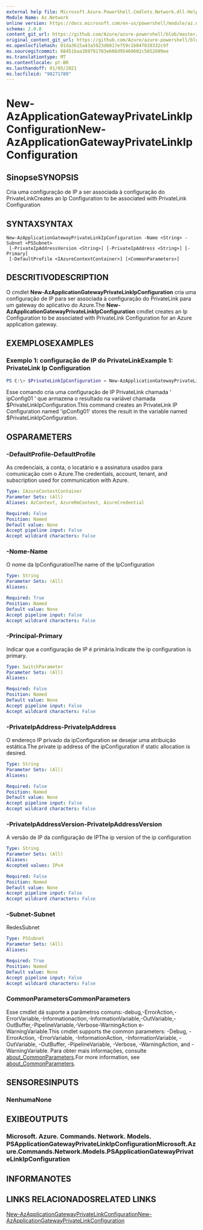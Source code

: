 ```yaml
---
external help file: Microsoft.Azure.PowerShell.Cmdlets.Network.dll-Help.xml
Module Name: Az.Network
online version: https://docs.microsoft.com/en-us/powershell/module/az.network/new-azapplicationgatewayprivatelinkipconfiguration
schema: 2.0.0
content_git_url: https://github.com/Azure/azure-powershell/blob/master/src/Network/Network/help/New-AzApplicationGatewayPrivateLinkIpConfiguration.md
original_content_git_url: https://github.com/Azure/azure-powershell/blob/master/src/Network/Network/help/New-AzApplicationGatewayPrivateLinkIpConfiguration.md
ms.openlocfilehash: 01da3615a43a5923d6017e759c1b04f039332c9f
ms.sourcegitcommit: 68451baa389791703e666d95469602c5652609ee
ms.translationtype: MT
ms.contentlocale: pt-BR
ms.lasthandoff: 01/05/2021
ms.locfileid: "98271780"
---
```

# <span data-ttu-id="74764-101">New-AzApplicationGatewayPrivateLinkIpConfiguration</span><span class="sxs-lookup"><span data-stu-id="74764-101">New-AzApplicationGatewayPrivateLinkIpConfiguration</span></span>

## <span data-ttu-id="74764-102">Sinopse</span><span class="sxs-lookup"><span data-stu-id="74764-102">SYNOPSIS</span></span>
<span data-ttu-id="74764-103">Cria uma configuração de IP a ser associada à configuração do PrivateLink</span><span class="sxs-lookup"><span data-stu-id="74764-103">Creates an Ip Configuration to be associated with PrivateLink Configuration</span></span>

## <span data-ttu-id="74764-104">SYNTAX</span><span class="sxs-lookup"><span data-stu-id="74764-104">SYNTAX</span></span>

```
New-AzApplicationGatewayPrivateLinkIpConfiguration -Name <String> -Subnet <PSSubnet>
 [-PrivateIpAddressVersion <String>] [-PrivateIpAddress <String>] [-Primary]
 [-DefaultProfile <IAzureContextContainer>] [<CommonParameters>]
```

## <span data-ttu-id="74764-105">DESCRITIVO</span><span class="sxs-lookup"><span data-stu-id="74764-105">DESCRIPTION</span></span>
<span data-ttu-id="74764-106">O cmdlet **New-AzApplicationGatewayPrivateLinkIpConfiguration** cria uma configuração de IP para ser associada à configuração do PrivateLink para um gateway do aplicativo do Azure.</span><span class="sxs-lookup"><span data-stu-id="74764-106">The **New-AzApplicationGatewayPrivateLinkIpConfiguration** cmdlet creates an Ip Configuration to be associated with PrivateLink Configuration for an Azure application gateway.</span></span>

## <span data-ttu-id="74764-107">EXEMPLOS</span><span class="sxs-lookup"><span data-stu-id="74764-107">EXAMPLES</span></span>

### <span data-ttu-id="74764-108">Exemplo 1: configuração de IP do PrivateLink</span><span class="sxs-lookup"><span data-stu-id="74764-108">Example 1: PrivateLink Ip Configuration</span></span>
```powershell
PS C:\> $PrivateLinkIpConfiguration = New-AzApplicationGatewayPrivateLinkIpConfiguration -Name "ipConfig01" -Subnet $subnet -Primary
```

<span data-ttu-id="74764-109">Esse comando cria uma configuração de IP PrivateLink chamada ' ipConfig01 ' que armazena o resultado na variável chamada $PrivateLinkIpConfiguration.</span><span class="sxs-lookup"><span data-stu-id="74764-109">This command creates an PrivateLink IP Configuration named 'ipConfig01' stores the result in the variable named $PrivateLinkIpConfiguration.</span></span> 

## <span data-ttu-id="74764-110">OS</span><span class="sxs-lookup"><span data-stu-id="74764-110">PARAMETERS</span></span>

### <span data-ttu-id="74764-111">-DefaultProfile</span><span class="sxs-lookup"><span data-stu-id="74764-111">-DefaultProfile</span></span>
<span data-ttu-id="74764-112">As credenciais, a conta, o locatário e a assinatura usados para comunicação com o Azure.</span><span class="sxs-lookup"><span data-stu-id="74764-112">The credentials, account, tenant, and subscription used for communication with Azure.</span></span>

```yaml
Type: IAzureContextContainer
Parameter Sets: (All)
Aliases: AzContext, AzureRmContext, AzureCredential

Required: False
Position: Named
Default value: None
Accept pipeline input: False
Accept wildcard characters: False
```

### <span data-ttu-id="74764-113">-Nome</span><span class="sxs-lookup"><span data-stu-id="74764-113">-Name</span></span>
<span data-ttu-id="74764-114">O nome da IpConfiguration</span><span class="sxs-lookup"><span data-stu-id="74764-114">The name of the IpConfiguration</span></span>

```yaml
Type: String
Parameter Sets: (All)
Aliases:

Required: True
Position: Named
Default value: None
Accept pipeline input: False
Accept wildcard characters: False
```

### <span data-ttu-id="74764-115">-Principal</span><span class="sxs-lookup"><span data-stu-id="74764-115">-Primary</span></span>
<span data-ttu-id="74764-116">Indicar que a configuração de IP é primária.</span><span class="sxs-lookup"><span data-stu-id="74764-116">Indicate the ip configuration is primary.</span></span>

```yaml
Type: SwitchParameter
Parameter Sets: (All)
Aliases:

Required: False
Position: Named
Default value: None
Accept pipeline input: False
Accept wildcard characters: False
```

### <span data-ttu-id="74764-117">-PrivateIpAddress</span><span class="sxs-lookup"><span data-stu-id="74764-117">-PrivateIpAddress</span></span>
<span data-ttu-id="74764-118">O endereço IP privado da ipConfiguration se desejar uma atribuição estática.</span><span class="sxs-lookup"><span data-stu-id="74764-118">The private ip address of the ipConfiguration if static allocation is desired.</span></span>

```yaml
Type: String
Parameter Sets: (All)
Aliases:

Required: False
Position: Named
Default value: None
Accept pipeline input: False
Accept wildcard characters: False
```

### <span data-ttu-id="74764-119">-PrivateIpAddressVersion</span><span class="sxs-lookup"><span data-stu-id="74764-119">-PrivateIpAddressVersion</span></span>
<span data-ttu-id="74764-120">A versão de IP da configuração de IP</span><span class="sxs-lookup"><span data-stu-id="74764-120">The ip version of the ip configuration</span></span>

```yaml
Type: String
Parameter Sets: (All)
Aliases:
Accepted values: IPv4

Required: False
Position: Named
Default value: None
Accept pipeline input: False
Accept wildcard characters: False
```

### <span data-ttu-id="74764-121">-Subnet</span><span class="sxs-lookup"><span data-stu-id="74764-121">-Subnet</span></span>
<span data-ttu-id="74764-122">Redes</span><span class="sxs-lookup"><span data-stu-id="74764-122">Subnet</span></span>

```yaml
Type: PSSubnet
Parameter Sets: (All)
Aliases:

Required: True
Position: Named
Default value: None
Accept pipeline input: False
Accept wildcard characters: False
```

### <span data-ttu-id="74764-123">CommonParameters</span><span class="sxs-lookup"><span data-stu-id="74764-123">CommonParameters</span></span>
<span data-ttu-id="74764-124">Esse cmdlet dá suporte a parâmetros comuns:-debug,-ErrorAction,-ErrorVariable,-Informationaction,-InformationVariable,-OutVariable,-OutBuffer,-PipelineVariable,-Verbose-WarningAction e-WarningVariable.</span><span class="sxs-lookup"><span data-stu-id="74764-124">This cmdlet supports the common parameters: -Debug, -ErrorAction, -ErrorVariable, -InformationAction, -InformationVariable, -OutVariable, -OutBuffer, -PipelineVariable, -Verbose, -WarningAction, and -WarningVariable.</span></span> <span data-ttu-id="74764-125">Para obter mais informações, consulte [about_CommonParameters](http://go.microsoft.com/fwlink/?LinkID=113216).</span><span class="sxs-lookup"><span data-stu-id="74764-125">For more information, see [about_CommonParameters](http://go.microsoft.com/fwlink/?LinkID=113216).</span></span>

## <span data-ttu-id="74764-126">SENSORES</span><span class="sxs-lookup"><span data-stu-id="74764-126">INPUTS</span></span>

### <span data-ttu-id="74764-127">Nenhuma</span><span class="sxs-lookup"><span data-stu-id="74764-127">None</span></span>

## <span data-ttu-id="74764-128">EXIBE</span><span class="sxs-lookup"><span data-stu-id="74764-128">OUTPUTS</span></span>

### <span data-ttu-id="74764-129">Microsoft. Azure. Commands. Network. Models. PSApplicationGatewayPrivateLinkIpConfiguration</span><span class="sxs-lookup"><span data-stu-id="74764-129">Microsoft.Azure.Commands.Network.Models.PSApplicationGatewayPrivateLinkIpConfiguration</span></span>

## <span data-ttu-id="74764-130">INFORMA</span><span class="sxs-lookup"><span data-stu-id="74764-130">NOTES</span></span>

## <span data-ttu-id="74764-131">LINKS RELACIONADOS</span><span class="sxs-lookup"><span data-stu-id="74764-131">RELATED LINKS</span></span>

[<span data-ttu-id="74764-132">New-AzApplicationGatewayPrivateLinkConfiguration</span><span class="sxs-lookup"><span data-stu-id="74764-132">New-AzApplicationGatewayPrivateLinkConfiguration</span></span>](./New-AzApplicationGatewayPrivateLinkConfiguration.md)
